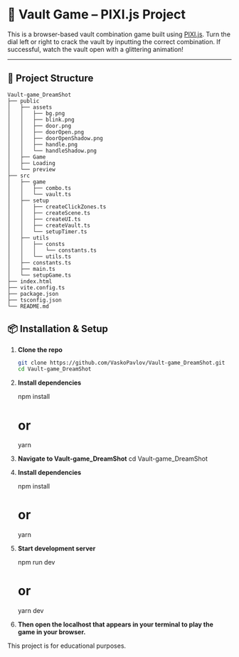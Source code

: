 # 🔐 Vault Game – PIXI.js Project

This is a browser-based vault combination game built using [PIXI.js](https://pixijs.com/). Turn the dial left or right to crack the vault by inputting the correct combination. If successful, watch the vault open with a glittering animation!

---

## 📁 Project Structure

```
Vault-game_DreamShot
├── public
│   ├── assets
│   │   ├── bg.png
│   │   ├── blink.png
│   │   ├── door.png
│   │   ├── doorOpen.png
│   │   ├── doorOpenShadow.png
│   │   ├── handle.png
│   │   └── handleShadow.png
│   ├── Game
│   ├── Loading
│   └── preview
├── src
│   ├── game
│   │   ├── combo.ts
│   │   └── vault.ts
│   ├── setup
│   │   ├── createClickZones.ts
│   │   ├── createScene.ts
│   │   ├── createUI.ts
│   │   ├── createVault.ts
│   │   └── setupTimer.ts
│   ├── utils
│   │   ├── consts
│   │   │   └── constants.ts
│   │   └── utils.ts
│   ├── constants.ts
│   ├── main.ts
│   └── setupGame.ts
├── index.html
├── vite.config.ts
├── package.json
├── tsconfig.json
└── README.md
```

## 📦 Installation & Setup

1. **Clone the repo**  
   ```bash
   git clone https://github.com/VaskoPavlov/Vault-game_DreamShot.git
   cd Vault-game_DreamShot

2. **Install dependencies**
   
    npm install
    # or
    yarn

3. **Navigate to Vault-game_DreamShot**
   cd Vault-game_DreamShot

4. **Install dependencies**
   
    npm install
    # or
    yarn
    
5. **Start development server**
    
    npm run dev
    # or
    yarn dev

6. **Then open the localhost that appears in your terminal to play the game in your browser.**

This project is for educational purposes.
